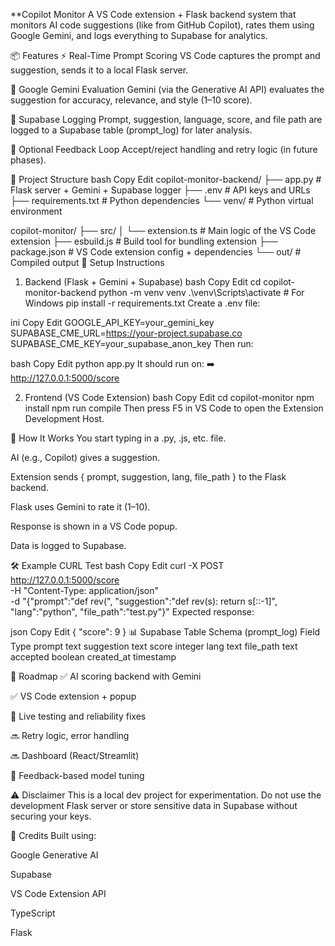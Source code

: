 **Copilot Monitor
A VS Code extension + Flask backend system that monitors AI code suggestions (like from GitHub Copilot), rates them using Google Gemini, and logs everything to Supabase for analytics.

📦 Features
⚡ Real-Time Prompt Scoring
VS Code captures the prompt and suggestion, sends it to a local Flask server.

🤖 Google Gemini Evaluation
Gemini (via the Generative AI API) evaluates the suggestion for accuracy, relevance, and style (1–10 score).

🧾 Supabase Logging
Prompt, suggestion, language, score, and file path are logged to a Supabase table (prompt_log) for later analysis.

🧠 Optional Feedback Loop
Accept/reject handling and retry logic (in future phases).

🧱 Project Structure
bash
Copy
Edit
copilot-monitor-backend/
├── app.py                  # Flask server + Gemini + Supabase logger
├── .env                    # API keys and URLs
├── requirements.txt        # Python dependencies
└── venv/                   # Python virtual environment

copilot-monitor/
├── src/
│   └── extension.ts        # Main logic of the VS Code extension
├── esbuild.js              # Build tool for bundling extension
├── package.json            # VS Code extension config + dependencies
└── out/                    # Compiled output
🔧 Setup Instructions
1. Backend (Flask + Gemini + Supabase)
bash
Copy
Edit
cd copilot-monitor-backend
python -m venv venv
.\venv\Scripts\activate     # For Windows
pip install -r requirements.txt
Create a .env file:

ini
Copy
Edit
GOOGLE_API_KEY=your_gemini_key
SUPABASE_CME_URL=https://your-project.supabase.co
SUPABASE_CME_KEY=your_supabase_anon_key
Then run:

bash
Copy
Edit
python app.py
It should run on:
➡️ http://127.0.0.1:5000/score

2. Frontend (VS Code Extension)
bash
Copy
Edit
cd copilot-monitor
npm install
npm run compile
Then press F5 in VS Code to open the Extension Development Host.

🧪 How It Works
You start typing in a .py, .js, etc. file.

AI (e.g., Copilot) gives a suggestion.

Extension sends { prompt, suggestion, lang, file_path } to the Flask backend.

Flask uses Gemini to rate it (1–10).

Response is shown in a VS Code popup.

Data is logged to Supabase.

🛠 Example CURL Test
bash
Copy
Edit
curl -X POST http://127.0.0.1:5000/score \
  -H "Content-Type: application/json" \
  -d "{\"prompt\":\"def rev(\", \"suggestion\":\"def rev(s): return s[::-1]\", \"lang\":\"python\", \"file_path\":\"test.py\"}"
Expected response:

json
Copy
Edit
{ "score": 9 }
📊 Supabase Table Schema (prompt_log)
Field	Type
prompt	text
suggestion	text
score	integer
lang	text
file_path	text
accepted	boolean
created_at	timestamp

🚦 Roadmap
✅ AI scoring backend with Gemini

✅ VS Code extension + popup

🔄 Live testing and reliability fixes

🔜 Retry logic, error handling

🔜 Dashboard (React/Streamlit)

🔮 Feedback-based model tuning

⚠️ Disclaimer
This is a local dev project for experimentation. Do not use the development Flask server or store sensitive data in Supabase without securing your keys.

🙌 Credits
Built using:

Google Generative AI

Supabase

VS Code Extension API

TypeScript

Flask

